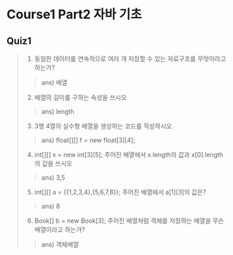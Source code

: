 # Course1 Part2 자바 기초

## Quiz1

>1. 동일한 데이터를 연속적으로 여러 개 저장할 수 있는 자료구조를 무엇이라고 하는가?
>> ans) 배열   
>2. 배열의 길이를 구하는 속성을 쓰시오   
>> ans) length
>3. 3행 4열의 실수형 배열을 생성하는 코드를 작성하시오
>> ans) float[][] f = new float[3][4];
>4. int[][] x = new int[3][5]; 주어진 배열에서 x.length의 값과 x[0].length의 값을 쓰시오
>> ans) 3,5
>5. int[][] a = {{1,2,3,4},{5,6,7,8}}; 주어진 배열에서 a[1][3]의 값은?
>> ans) 8
>6. Book[] b = new Book[3]; 주어진 배열처럼 객체를 저장하는 배열을 무슨 배열이라고 하는가?
>> ans) 객체배열
 